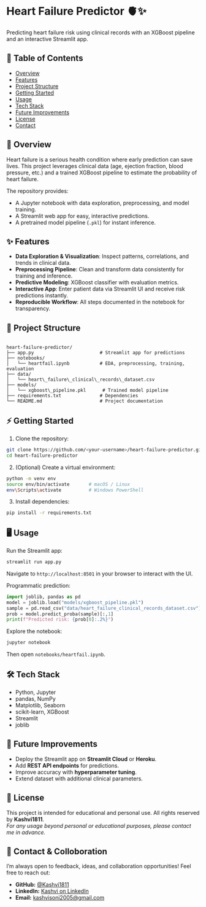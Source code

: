 # Heart Failure Predictor 🫀✨  
Predicting heart failure risk using clinical records with an XGBoost pipeline and an interactive Streamlit app.

## 📑 Table of Contents
- [Overview](#-overview)
- [Features](#-features)
- [Project Structure](#-project-structure)
- [Getting Started](#-getting-started)
- [Usage](#-usage)
- [Tech Stack](#-tech-stack)
- [Future Improvements](#-future-improvements)
- [License](#-license)
- [Contact](#-contact)

## 🔎 Overview
Heart failure is a serious health condition where early prediction can save lives. This project leverages clinical data (age, ejection fraction, blood pressure, etc.) and a trained XGBoost pipeline to estimate the probability of heart failure.  

The repository provides:
- A Jupyter notebook with data exploration, preprocessing, and model training.  
- A Streamlit web app for easy, interactive predictions.  
- A pretrained model pipeline (`.pkl`) for instant inference.  

## ✨ Features
- **Data Exploration & Visualization**: Inspect patterns, correlations, and trends in clinical data.  
- **Preprocessing Pipeline**: Clean and transform data consistently for training and inference.  
- **Predictive Modeling**: XGBoost classifier with evaluation metrics.  
- **Interactive App**: Enter patient data via Streamlit UI and receive risk predictions instantly.  
- **Reproducible Workflow**: All steps documented in the notebook for transparency.  

## 📂 Project Structure
```

heart-failure-predictor/
├── app.py                        # Streamlit app for predictions
├── notebooks/
│   └── heartfail.ipynb           # EDA, preprocessing, training, evaluation
├── data/
│   └── heart\_failure\_clinical\_records\_dataset.csv
├── models/
│   └── xgboost\_pipeline.pkl      # Trained model pipeline
├── requirements.txt              # Dependencies
└── README.md                     # Project documentation

````

## ⚡ Getting Started
1. Clone the repository:
```bash
git clone https://github.com/<your-username>/heart-failure-predictor.git
cd heart-failure-predictor
````

2. (Optional) Create a virtual environment:

```bash
python -m venv env
source env/bin/activate       # macOS / Linux
env\Scripts\activate          # Windows PowerShell
```

3. Install dependencies:

```bash
pip install -r requirements.txt
```

## 🖥️ Usage

Run the Streamlit app:

```bash
streamlit run app.py
```

Navigate to `http://localhost:8501` in your browser to interact with the UI.

Programmatic prediction:

```python
import joblib, pandas as pd
model = joblib.load("models/xgboost_pipeline.pkl")
sample = pd.read_csv("data/heart_failure_clinical_records_dataset.csv").iloc[:1]
prob = model.predict_proba(sample)[:,1]
print(f"Predicted risk: {prob[0]:.2%}")
```

Explore the notebook:

```bash
jupyter notebook
```

Then open `notebooks/heartfail.ipynb`.

## 🛠 Tech Stack

* Python, Jupyter
* pandas, NumPy
* Matplotlib, Seaborn
* scikit-learn, XGBoost
* Streamlit
* joblib

## 🚀 Future Improvements

* Deploy the Streamlit app on **Streamlit Cloud** or **Heroku**.
* Add **REST API endpoints** for predictions.
* Improve accuracy with **hyperparameter tuning**.
* Extend dataset with additional clinical parameters.

## 📜 License

This project is intended for educational and personal use. All rights reserved by **Kashvi1811**.  
*For any usage beyond personal or educational purposes, please contact me in advance.*

## 🤝 Contact & Colloboration

I’m always open to feedback, ideas, and collaboration opportunities! Feel free to reach out:

- **GitHub:** [@Kashvi1811](https://github.com/Kashvi1811)
- **LinkedIn:** [Kashvi on LinkedIn](https://www.linkedin.com/in/kashvisoni1811)
- **Email:** kashvisoni2005@gmail.com


